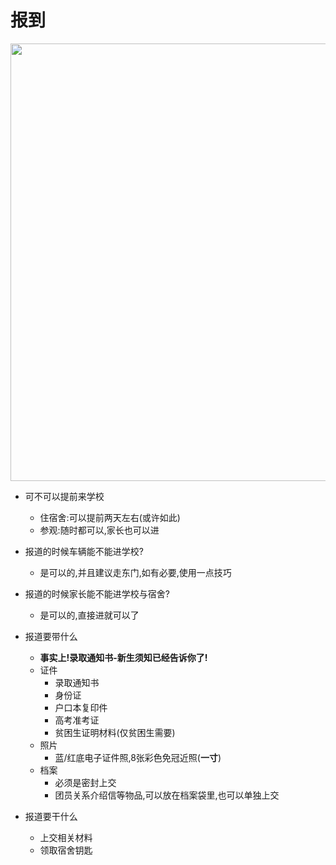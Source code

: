# 报到

<img src="https://s21.ax1x.com/2024/07/27/pkq0OZF.jpg" height="700" width="700"  >

- 可不可以提前来学校
  - 住宿舍:可以提前两天左右(或许如此)
  - 参观:随时都可以,家长也可以进

- 报道的时候车辆能不能进学校?
  - 是可以的,并且建议走东门,如有必要,使用一点技巧  
- 报道的时候家长能不能进学校与宿舍?
  - 是可以的,直接进就可以了

- 报道要带什么
  - **事实上!录取通知书-新生须知已经告诉你了!**
  - 证件
    - 录取通知书
    - 身份证
    - 户口本复印件
    - 高考准考证
    - 贫困生证明材料(仅贫困生需要)
  - 照片
    - 蓝/红底电子证件照,8张彩色免冠近照(**一寸**)
  - 档案
    - 必须是密封上交
    - 团员关系介绍信等物品,可以放在档案袋里,也可以单独上交
- 报道要干什么
  - 上交相关材料
  - 领取宿舍钥匙